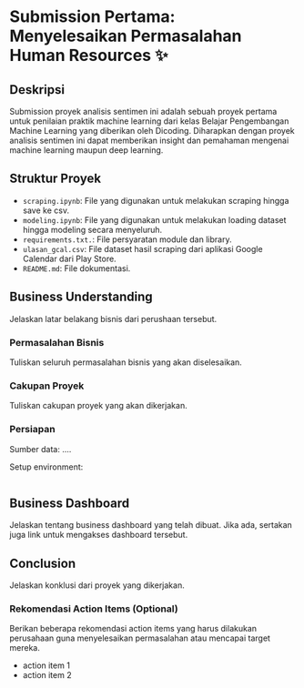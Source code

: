 # Submission Pertama: Menyelesaikan Permasalahan Human Resources ✨

## Deskripsi
Submission proyek analisis sentimen ini adalah sebuah proyek pertama untuk penilaian praktik machine learning dari kelas Belajar Pengembangan Machine Learning yang diberikan oleh 
Dicoding. Diharapkan dengan proyek analisis sentimen ini dapat memberikan insight dan pemahaman mengenai machine learning maupun deep learning.

## Struktur Proyek
- `scraping.ipynb`: File yang digunakan untuk melakukan scraping hingga save ke csv.
- `modeling.ipynb`: File yang digunakan untuk melakukan loading dataset hingga modeling secara menyeluruh.
- `requirements.txt.`: File persyaratan module dan library.
- `ulasan_gcal.csv`: File dataset hasil scraping dari aplikasi Google Calendar dari Play Store.
- `README.md`: File dokumentasi.

## Business Understanding
Jelaskan latar belakang bisnis dari perushaan tersebut.

### Permasalahan Bisnis
Tuliskan seluruh permasalahan bisnis yang akan diselesaikan.

### Cakupan Proyek
Tuliskan cakupan proyek yang akan dikerjakan.

### Persiapan
Sumber data: ....

Setup environment:

```

```

## Business Dashboard
Jelaskan tentang business dashboard yang telah dibuat. Jika ada, sertakan juga link untuk mengakses dashboard tersebut.

## Conclusion
Jelaskan konklusi dari proyek yang dikerjakan.

### Rekomendasi Action Items (Optional)
Berikan beberapa rekomendasi action items yang harus dilakukan perusahaan guna menyelesaikan permasalahan atau mencapai target mereka.
- action item 1
- action item 2
